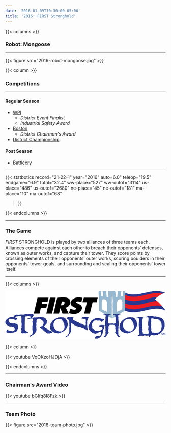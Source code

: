 ```yaml
---
date: '2016-01-09T10:30:00-05:00'
title: '2016: FIRST Stronghold'
---
```


{{< columns >}}

### Robot: Mongoose

---

{{< figure src="2016-robot-mongoose.jpg" >}}

{{< column >}}

### Competitions

---

#### Regular Season

* [WPI](https://www.thebluealliance.com/event/2016mawor)
  * _District Event Finalist_
  * _Industrial Safety Award_
* [Boston](https://www.thebluealliance.com/event/2016mabos)
  * _District Chairman's Award_
* [District Championship](https://www.thebluealliance.com/event/2016necmp)


#### Post Season

* [Battlecry](https://www.thebluealliance.com/event/2016bc)

---

{{< statbotics
    record="21-22-1" year="2016"
    auto=6.0" teleop="19.5" endgame="6.9" total="32.4"
    ww-place="527" ww-outof="3114"
    us-place="486" us-outof="2680"
    ne-place="45"  ne-outof="181"
    ma-place="10"  ma-outof="68"
>}}

{{< endcolumns >}}

---

### The Game

_FIRST_ STRONGHOLD is played by two alliances of three teams each. Alliances compete against each other to breach their opponents’ defenses, known as outer works, and capture their tower. They score points by crossing elements of their opponents’ outer works, scoring boulders in their opponents’ tower goals, and surrounding and scaling their opponents’ tower itself.

---

{{< columns >}}

[![_FIRST_ Stronghold Logo](first-stronghold-frc-logo.svg)](https://en.wikipedia.org/wiki/FIRST_Stronghold)

{{< column >}}

{{< youtube VqOKzoHJDjA >}}

{{< endcolumns >}}

---

### Chairman's Award Video

{{< youtube bGIfq8I8Fzk >}}

---

### Team Photo
{{< figure src="2016-team-photo.jpg" >}}
